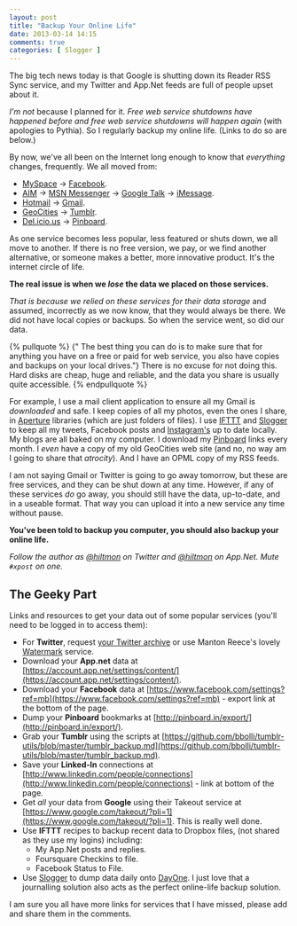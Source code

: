 ```yaml
---
layout: post
title: "Backup Your Online Life"
date: 2013-03-14 14:15
comments: true
categories: [ Slogger ]
---
```


The big tech news today is that Google is shutting down its Reader RSS Sync service, and my Twitter and App.Net feeds are full of people upset about it. 

*I'm not* because I planned for it. *Free web service shutdowns have happened before and free web service shutdowns will happen again* <span class="light">(with apologies to Pythia)</span>. So I regularly backup my online life. <span class="light">(Links to do so are below.)</span>

By now, we've all been on the Internet long enough to know that *everything* changes, frequently. We all moved from: 

* [MySpace](http://en.wikipedia.org/wiki/Myspace) → [Facebook](http://www.facebook.com).
* [AIM](http://en.wikipedia.org/wiki/AOL_Instant_Messenger) → [MSN Messenger](http://en.wikipedia.org/wiki/Windows_Live_Messenger) → [Google Talk](http://www.google.com/talk/) → [iMessage](https://www.apple.com/ios/messages/).
* [Hotmail](http://en.wikipedia.org/wiki/Hotmail) → [Gmail](http://mail.google.com).
* [GeoCities](http://en.wikipedia.org/wiki/GeoCities) → [Tumblr](http://www.tumblr.com).
* <a href="http://en.wikipedia.org/wiki/Delicious_(website)">Del.icio.us</a> → [Pinboard](http://pinboard.in).

As one service becomes less popular, less featured or shuts down, we all move to another. If there is no free version, we pay, or we find another alternative, or someone makes a better, more innovative product. It's the internet circle of life.

**The real issue is when we *lose* the data we placed on those services.**

*That is because we relied on these services for their data storage* and assumed, incorrectly as we now know, that they would always be there. We did not have local copies or backups. So when the service went, so did our data.

{% pullquote %}
{" The best thing you can do is to make sure that for anything you have on a free or paid for web service, you also have copies and backups on your local drives."} There is no excuse for not doing this. Hard disks are cheap, huge and reliable, and the data you share is usually quite accessible.
{% endpullquote %}

For example, I use a mail client application to ensure all my Gmail is *downloaded* and safe. I keep copies of all my photos, even the ones I share, in [Aperture](http://www.apple.com/aperture/) libraries (which are just folders of files). I use [IFTTT](https://ifttt.com) and [Slogger](http://ttscoff.github.com/Slogger/) to keep all my tweets, Facebook posts and [Instagram's](http://instagram.com/hiltmon) up to date locally. My blogs are all baked on my computer. I download my [Pinboard](http://pinboard.in) links every month. I *even* have a copy of my old GeoCities web site (and no, no way am I going to share that *atrocity*). And I have an OPML copy of my RSS feeds.

I am not saying Gmail or Twitter is going to go away tomorrow, but these are free services, and they can be shut down at any time. However, if any of these services *do* go away, you should still have the data, up-to-date, and in a useable format. That way you can upload it into a new service any time without pause.

**You've been told to backup you computer, you should also backup your online life.**

*Follow the author as [@hiltmon](http://https://twitter.com/hiltmon) on Twitter and [@hiltmon](http://alpha.app.net/hiltmon) on App.Net. Mute `#xpost` on one.*

## The Geeky Part

Links and resources to get your data out of some popular services <span class="light">(you'll need to be logged in to access them)</span>:

* For **Twitter**, request [your Twitter archive](http://blog.twitter.com/2012/12/your-twitter-archive.html) or use Manton Reece's lovely [Watermark](http://watermark.io) service.
* Download your **App.net** data at [https://account.app.net/settings/content/](https://account.app.net/settings/content/).
* Download your **Facebook** data at [https://www.facebook.com/settings?ref=mb](https://www.facebook.com/settings?ref=mb) - export link at the bottom of the page.
* Dump your **Pinboard** bookmarks at [http://pinboard.in/export/](http://pinboard.in/export/).
* Grab your **Tumblr** using the scripts at [https://github.com/bbolli/tumblr-utils/blob/master/tumblr_backup.md](https://github.com/bbolli/tumblr-utils/blob/master/tumblr_backup.md).
* Save your **Linked-In** connections at [http://www.linkedin.com/people/connections](http://www.linkedin.com/people/connections) - link at bottom of the page.
* Get *all* your data from **Google** using their Takeout service at [https://www.google.com/takeout/?pli=1](https://www.google.com/takeout/?pli=1). This is really well done.
* Use **IFTTT** recipes to backup recent data to Dropbox files, (not shared as they use my logins) including:
	* My App.Net posts and replies.
	* Foursquare Checkins to file.
	* Facebook Status to File.
* Use [Slogger](http://ttscoff.github.com/Slogger/) to dump data daily onto [DayOne](https://itunes.apple.com/us/app/day-one/id422304217?mt=12&uo=4&at=10l894). I just love that a journalling solution also acts as the perfect online-life backup solution.

I am sure you all have more links for services that I have missed, please add and share them in the comments.
